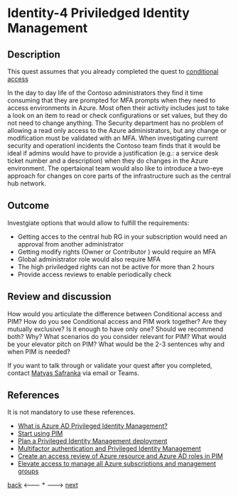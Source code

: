 # Identity-4 Priviledged Identity Management

## Description

This quest assumes that you already completed the quest to [conditional access](./Identity-3.md)

In the day to day life of the Contoso administrators they find it time consuming that they are prompted for MFA prompts when they need to access environments in Azure. Most often their activity includes just to take a look on an item to read or check configurations or set values, but they do not need to change anything. The Security department has no problem of allowing a read only access to the Azure administrators, but any change or modification must be validated with an MFA. When investigating current security and operationl incidents the Contoso team finds that it would be ideal if admins would have to provide a justification (e.g.: a service desk ticket number and a description) when they do changes in the Azure environment. The opertaional team would also like to introduce a two-eye approach for changes on core parts of the infrastructure such as the central hub network.

## Outcome

Investgiate options that would allow to fulfill the requirements:
- Getting acces to the central hub RG in your subscription would need an approval from another administrator
- Getting modify rights (Owner or Contributor ) would require an MFA
- Global administrator role would also require MFA
- The high priviledged rights can not be active for more than 2 hours
- Provide access reviews to enable periodically check 

## Review and discussion
How would you articulate the difference between Conditional access and PIM?
How do you see Conditional access and PIM work together? Are they mutually exclusive? Is it enough to have only one? Should we recommend both? Why?
What scenarios do you consider relevant for PIM?
What would be your elevator pitch on PIM? What would be the 2-3 sentences why and when PIM is needed?

If you want to talk through or validate your quest after you completed, contact [Matyas Safranka](mailto:matyas@microsoft.com) via email or Teams.

## References

It is not mandatory to use these references.

- [What is Azure AD Privileged Identity Management?](https://docs.microsoft.com/en-us/azure/active-directory/privileged-identity-management/pim-configure)
- [Start using PIM](https://docs.microsoft.com/en-us/azure/active-directory/privileged-identity-management/pim-getting-started)
- [Plan a Privileged Identity Management deployment](https://docs.microsoft.com/en-us/azure/active-directory/privileged-identity-management/pim-deployment-plan)
- [Multifactor authentication and Privileged Identity Management](https://docs.microsoft.com/en-us/azure/active-directory/privileged-identity-management/pim-how-to-require-mfa)
- [Create an access review of Azure resource and Azure AD roles in PIM](https://docs.microsoft.com/en-us/azure/active-directory/privileged-identity-management/pim-create-azure-ad-roles-and-resource-roles-review)
- [Elevate access to manage all Azure subscriptions and management groups](https://docs.microsoft.com/en-us/azure/role-based-access-control/elevate-access-global-admin?toc=/azure/active-directory/privileged-identity-management/toc.json)



[back](./Identity-3.md) <--- * ---> [next](./Identity-5.md)
